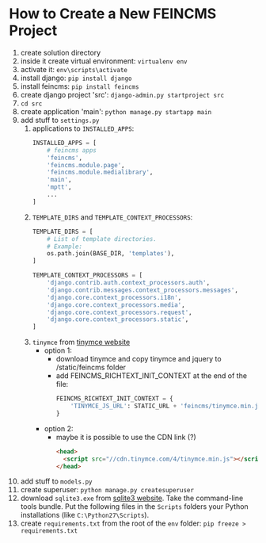 # How to Create a New FEINCMS Project

1. create solution directory
2. inside it create virtual environment: `virtualenv env`
3. activate it: `env\scripts\activate`
4. install django: `pip install django`
5. install feincms: `pip install feincms`
6. create django project 'src': `django-admin.py startproject src`
7. `cd src`
8. create application 'main': `python manage.py startapp main`
9. add stuff to `settings.py`
    1. applications to `INSTALLED_APPS`:
        ```python
        INSTALLED_APPS = [
            # feincms apps
            'feincms',
            'feincms.module.page',
            'feincms.module.medialibrary',
            'main',
            'mptt',
            ...
        ]
        ```
    2. `TEMPLATE_DIRS` and `TEMPLATE_CONTEXT_PROCESSORS`:
        ```python
        TEMPLATE_DIRS = [
            # List of template directories.
            # Example:
            os.path.join(BASE_DIR, 'templates'),
        ]

        TEMPLATE_CONTEXT_PROCESSORS = [
            'django.contrib.auth.context_processors.auth',
            'django.contrib.messages.context_processors.messages',
            'django.core.context_processors.i18n',
            'django.core.context_processors.media',
            'django.core.context_processors.request',
            'django.core.context_processors.static',
        ]
        ```
    3. `tinymce` from [tinymce website](https://www.tinymce.com/)
        - option 1:
            - download tinymce and copy tinymce and jquery to /static/feincms folder
            - add FEINCMS_RICHTEXT_INIT_CONTEXT at the end of the file:
                ```python
                FEINCMS_RICHTEXT_INIT_CONTEXT = {
                    'TINYMCE_JS_URL': STATIC_URL + 'feincms/tinymce.min.js',
                }
                ```
        - option 2:
            - maybe it is possible to use the CDN link (?)
                ```html
                <head>
                  <script src="//cdn.tinymce.com/4/tinymce.min.js"></script>
                </head>
                ```
10. add stuff to `models.py`
11. create superuser: `python manage.py createsuperuser`
12. download `sqlite3.exe` from [sqlite3 website](https://sqlite.org/download.html).
    Take the command-line tools bundle. Put the following files in the `Scripts`
    folders your Python installations (like `C:\Python27\Scripts`).
13. create `requirements.txt` from the root of the `env` folder: `pip freeze > requirements.txt`
